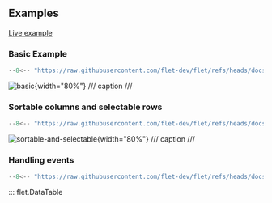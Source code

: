 ## Examples

[Live example](https://flet-controls-gallery.fly.dev/layout/datatable)

### Basic Example

```python
--8<-- "https://raw.githubusercontent.com/flet-dev/flet/refs/heads/docs/fix-links/sdk/python/examples/controls/data-table/basic.py"
```

![basic](https://raw.githubusercontent.com/flet-dev/flet/docs/fix-links/sdk/python/examples/controls/data-table/media/basic.png){width="80%"}
/// caption
///

### Sortable columns and selectable rows

```python
--8<-- "https://raw.githubusercontent.com/flet-dev/flet/refs/heads/docs/fix-links/sdk/python/examples/controls/data-table/sortable-and-selectable.py"
```

![sortable-and-selectable](https://raw.githubusercontent.com/flet-dev/flet/docs/fix-links/sdk/python/examples/controls/data-table/media/sortable-and-selectable.png){width="80%"}
/// caption
///

### Handling events

```python
--8<-- "https://raw.githubusercontent.com/flet-dev/flet/refs/heads/docs/fix-links/sdk/python/examples/controls/data-table/handling-events.py"
```
::: flet.DataTable
